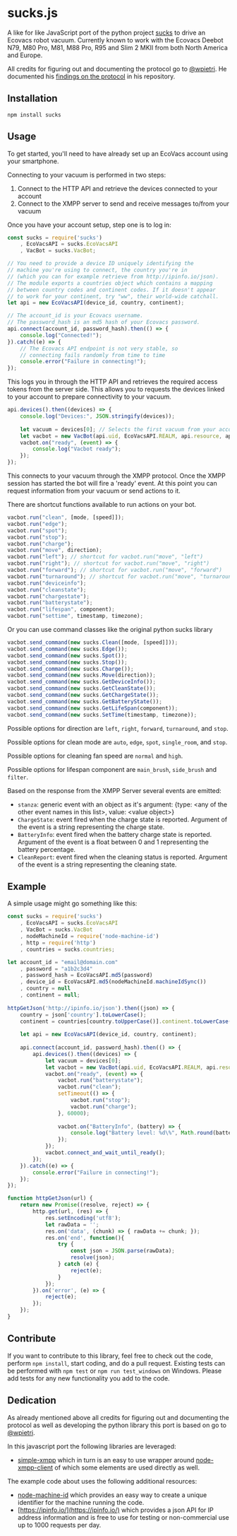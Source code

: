 sucks.js
========

A like for like JavaScript port of the python project [sucks](https://github.com/wpietri/sucks)
to drive an Ecovacs robot vacuum. Currently known to work
with the Ecovacs Deebot N79, M80 Pro, M81, M88 Pro, R95 and Slim 2
MKII from both North America and Europe.

All credits for figuring out and documenting the protocol go to [@wpietri](https://github.com/wpietri).
He documented his [findings on the protocol](http://github.com/wpietri/sucks/blob/master/protocol.md) in his repository.

## Installation

	npm install sucks

## Usage

To get started, you'll need to have already set up an EcoVacs account
using your smartphone.

Connecting to your vacuum is performed in two steps:
1. Connect to the HTTP API and retrieve the devices connected to your account
2. Connect to the XMPP server to send and receive messages to/from your vacuum

Once you have your account setup, step one is to log in:
```javascript
const sucks = require('sucks')
	, EcoVacsAPI = sucks.EcoVacsAPI
	, VacBot = sucks.VacBot;

// You need to provide a device ID uniquely identifying the
// machine you're using to connect, the country you're in
// (which you can for example retrieve from http://ipinfo.io/json).
// The module exports a countries object which contains a mapping 
// between country codes and continent codes. If it doesn't appear
// to work for your continent, try "ww", their world-wide catchall.
let api = new EcoVacsAPI(device_id, country, continent);

// The account_id is your Ecovacs username.
// The password_hash is an md5 hash of your Ecovacs password.
api.connect(account_id, password_hash).then(() => {
	console.log("Connected!");
}).catch((e) => {
	// The Ecovacs API endpoint is not very stable, so
	// connecting fails randomly from time to time
	console.error("Failure in connecting!");
});
```

This logs you in through the HTTP API and retrieves the required
access tokens from the server side. This allows you to requests
the devices linked to your account to prepare connectivity to your
vacuum.

```javascript
api.devices().then((devices) => {
	console.log("Devices:", JSON.stringify(devices));
	
	let vacuum = devices[0]; // Selects the first vacuum from your account
	let vacbot = new VacBot(api.uid, EcoVacsAPI.REALM, api.resource, api.user_access_token, vacuum, continent);
	vacbot.on("ready", (event) => {
		console.log("Vacbot ready");
	});
});
```

This connects to your vacuum through the XMPP protocol. Once the
XMPP session has started the bot will fire a 'ready' event. At
this point you can request information from your vacuum or send
actions to it.

There are shortcut functions available to run actions on your bot.
```javascript
vacbot.run("clean", [mode, [speed]]);
vacbot.run("edge");
vacbot.run("spot");
vacbot.run("stop");
vacbot.run("charge");
vacbot.run("move", direction);
vacbot.run("left"); // shortcut for vacbot.run("move", "left")
vacbot.run("right"); // shortcut for vacbot.run("move", "right")
vacbot.run("forward"); // shortcut for vacbot.run("move", "forward")
vacbot.run("turnaround"); // shortcut for vacbot.run("move", "turnaround")
vacbot.run("deviceinfo");
vacbot.run("cleanstate");
vacbot.run("chargestate");
vacbot.run("batterystate");
vacbot.run("lifespan", component);
vacbot.run("settime", timestamp, timezone);
```

Or you can use command classes like the original python sucks library
```javascript
vacbot.send_command(new sucks.Clean([mode, [speed]]));
vacbot.send_command(new sucks.Edge());
vacbot.send_command(new sucks.Spot());
vacbot.send_command(new sucks.Stop());
vacbot.send_command(new sucks.Charge());
vacbot.send_command(new sucks.Move(direction));
vacbot.send_command(new sucks.GetDeviceInfo());
vacbot.send_command(new sucks.GetCleanState());
vacbot.send_command(new sucks.GetChargeState());
vacbot.send_command(new sucks.GetBatteryState());
vacbot.send_command(new sucks.GetLifeSpan(component));
vacbot.send_command(new sucks.SetTime(timestamp, timezone));
```

Possible options for direction are `left`, `right`, `forward`, `turnaround`, and `stop`.

Possible options for clean mode are `auto`, `edge`, `spot`, `single_room`, and `stop`.

Possible options for cleaning fan speed are `normal` and `high`.

Possible options for lifespan component are `main_brush`, `side_brush` and `filter`.

Based on the response from the XMPP Server several events are
emitted:
* `stanza`: generic event with an object as it's argument: {type: 
  \<any of the other event names in this list\>, value: \<value object\>}
* `ChargeState`: event fired when the charge state is reported. Argument
  of the event is a string representing the charge state.
* `BatteryInfo`: event fired when the battery charge state is reported.
  Argument of the event is a float between 0 and 1 representing the
  battery percentage.
* `CleanReport`: event fired when the cleaning status is reported.
  Argument of the event is a string representing the cleaning state.

## Example

A simple usage might go something like this:

```javascript
const sucks = require('sucks')
	, EcoVacsAPI = sucks.EcoVacsAPI
	, VacBot = sucks.VacBot
	, nodeMachineId = require('node-machine-id')
	, http = require('http')
	, countries = sucks.countries;

let account_id = "email@domain.com"
	, password = "a1b2c3d4"
	, password_hash = EcoVacsAPI.md5(password)
	, device_id = EcoVacsAPI.md5(nodeMachineId.machineIdSync())
	, country = null
	, continent = null;
  
httpGetJson('http://ipinfo.io/json').then((json) => {
	country = json['country'].toLowerCase();
	continent = countries[country.toUpperCase()].continent.toLowerCase();
	
	let api = new EcoVacsAPI(device_id, country, continent);
	
	api.connect(account_id, password_hash).then(() => {
		api.devices().then((devices) => {
			let vacuum = devices[0];
			let vacbot = new VacBot(api.uid, EcoVacsAPI.REALM, api.resource, api.user_access_token, vacuum, continent);
			vacbot.on("ready", (event) => {
				vacbot.run("batterystate");
				vacbot.run("clean");
				setTimeout(() => {
					vacbot.run("stop");
					vacbot.run("charge");
				}, 60000);
				
				vacbot.on("BatteryInfo", (battery) => {
					console.log("Battery level: %d\%", Math.round(battery*100));
				});
			});
			vacbot.connect_and_wait_until_ready();
		});
	}).catch((e) => {
		console.error("Failure in connecting!");
	});
});

function httpGetJson(url) {
	return new Promise((resolve, reject) => {
		http.get(url, (res) => {
			res.setEncoding('utf8');
			let rawData = '';
			res.on('data', (chunk) => { rawData += chunk; });
			res.on('end', function(){
				try {
					const json = JSON.parse(rawData);
					resolve(json);
				} catch (e) {
					reject(e);
				}
			});
		}).on('error', (e) => {
			reject(e);
		});
	});
}
```

## Contribute

If you want to contribute to this library, feel free to check out the code,
perform `npm install`, start coding, and do a pull request. Existing
tests can be performed with `npm test` or `npm run test_windows` on
Windows. Please add tests for any new functionality you add to the code.

## Dedication

As already mentioned above all credits for figuring out and documenting the
protocol as well as developing the python library this port is based on go
to [@wpietri](https://github.com/wpietri).

In this javascript port the following libraries are leveraged:
* [simple-xmpp](https://www.npmjs.com/package/simple-xmpp) which in turn is
  an easy to use wrapper around [node-xmpp-client](https://www.npmjs.com/package/node-xmpp-client)
  of which some elements are used directly as well.

The example code about uses the following additional resources:
* [node-machine-id](https://www.npmjs.com/package/node-machine-id) which
  provides an easy way to create a unique identifier for the machine running
  the code.
* [https://ipinfo.io/](https://ipinfo.io/) which provides a json API for IP address information
  and is free to use for testing or non-commercial use up to 1000 requests
  per day.
